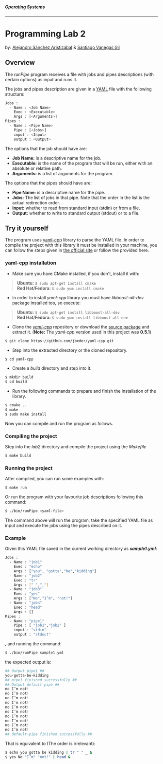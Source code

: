 ##### Operating Systems
---
# Programming Lab 2
by: [Alejandro Sánchez Aristizábal] & [Santiago Vanegas Gil]

## Overview

The *runPipe* program receives a file with jobs and pipes descriptions
(with certain options) as input and runs it.

The jobs and pipes description are given in a [YAML] file with the following
structure:

```sh
Jobs :
  - Name : <Job Name>
    Exec : <Executable>
    Args : [<Arguments>]
Pipes :
  - Name : <Pipe Name>
    Pipe : [<Jobs>]
    input : <Input>
    output : <Output>
```

The options that the job should have are:

- **Job Name:** is a descriptive name for the job.
- **Executable:** is the name of the program that will be run, either with an
absolute or relative path.
- **Arguments:** is a list of arguments for the program.

The options that the pipes should have are:

- **Pipe Name:** is a descriptive name for the pipe.
- **Jobs:** The list of jobs in that pipe. Note that the order in the list is
the actual redirection order.
- **Input:** whether to read from standard input (stdin) or from a file.
- **Output:** whether to write to standard output (stdout) or to a file.

## Try it yourself
The program uses [yaml-cpp] library to parse the YAML file. In order to compile
the project with this library it must be installed in your machine, you can
follow the steps given in [the official site] or follow the provided here.

### yaml-cpp installation
- Make sure you have CMake installed, if you don't, install it with:
> **Ubuntu:** `$ sudo apt-get install cmake`  
> **Red Hat/Fedora:** `$ sudo yum install cmake`

- In order to install *yaml-cpp* library you must have *libboost-all-dev*
package installed too, so execute:
> **Ubuntu:** `$ sudo apt-get install libboost-all-dev`  
> **Red Hat/Fedora:** `$ sudo yum install libboost-all-dev`

- Clone the *[yaml-cpp]* repository or download the [source package] and
extract it.
(**Note:** The *yaml-cpp* version used in this project was **0.5.1**)
```sh
$ git clone https://github.com/jbeder/yaml-cpp.git
```
- Step into the extracted directory or the cloned repository.
```sh
$ cd yaml-cpp
```
- Create a *build* directory and step into it.
```sh
$ mkdir build
$ cd build
```
- Run the following commands to prepare and finish the installation of the
library.
```sh
$ cmake ..
$ make
$ sudo make install
```

Now you can compile and run the program as follows.

### Compiling the project
Step into the *lab2* directory and compile the project using the *Makefile*
```sh
$ make build
```
### Running the project
After compiled, you can run some examples with:
```sh
$ make run
```
Or run the program with your favourite job descriptions following this command:
```sh
$ ./bin/runPipe <yaml-file>
```
The command above will run the program, take the specified YAML file as
input and execute the jobs using the pipes described on it.

### Example
Given this YAML file saved in the current working directory as
__*sample1.yml*__:
```sh
Jobs :
  - Name : "job1"
    Exec : "echo"
    Args : ["you", "gotta","be","kidding"]
  - Name : "job2"
    Exec : "tr"
    Args : [" ","_"]
  - Name : "job3"
    Exec : "yes"
    Args : ["No","I’m", "not!"]
  - Name : "job4"
    Exec : "head"
    Args : []
Pipes :
  - Name : "pipe1"
    Pipe : [ "job1","job2" ]
    input : "stdin"
    output : "stdout"
```
, and running the command:
```sh
$ ./bin/runPipe sample1.yml
```
the expected output is:
```sh
## Output pipe1 ##
you-gotta-be-kidding
## pipe1 finished successfully ##
## Output default-pipe ##
no I’m not!
no I’m not!
no I’m not!
no I’m not!
no I’m not!
no I’m not!
no I’m not!
no I’m not!
no I’m not!
no I’m not!
## default-pipe finished successfully ##
```
That is equivalent to (The order is irrelevant):
```sh
$ echo you gotta be kidding | tr " " _ &
$ yes No "I’m" "not!" | head &
```
[Alejandro Sánchez Aristizábal]:https://github.com/ibalejandro
[Santiago Vanegas Gil]:https://github.com/svanegas
[YAML]:http://www.yaml.org/spec/1.2/spec.html
[yaml-cpp]:https://github.com/jbeder/yaml-cpp
[the official site]:https://github.com/jbeder/yaml-cpp
[source package]:https://code.google.com/p/yaml-cpp/downloads/list
